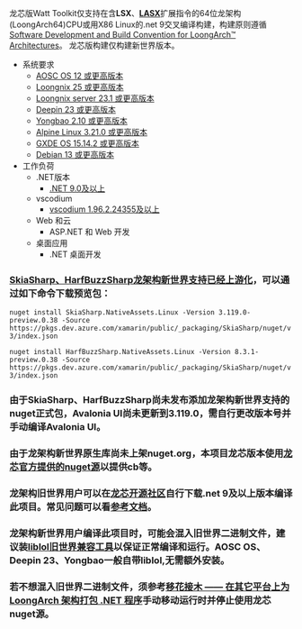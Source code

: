 龙芯版Watt Toolkit仅支持在含**LSX**、[**LASX**](https://github.com/loongson-community/dotnet-unofficial-build/issues/9)扩展指令的64位龙架构(LoongArch64)CPU或用X86 Linux的.net 9交叉编译构建，构建原则遵循[Software Development and Build Convention for LoongArch™ Architectures](https://github.com/loongson/la-softdev-convention)。
龙芯版构建仅构建新世界版本。
- 系统要求
	- [AOSC OS 12 或更高版本](https://aosc.io/download)
	- [Loongnix 25 或更高版本](https://pkg.loongnix.cn/loongnix/25/isos/)
	- [Loongnix server 23.1 或更高版本](http://pkg.loongnix.cn/loongnix-server/23.1/isos/)
	- [Deepin 23 或更高版本](https://www.deepin.org/zh/download/)
	- [Yongbao 2.10 或更高版本](https://mirrors.wsyu.edu.cn/fedora/linux/Yongbao/2.10/)
	- [Alpine Linux 3.21.0 或更高版本](https://alpinelinux.org/downloads/)
	- [GXDE OS 15.14.2 或更高版本](https://www.gxde.top/)
	- [Debian 13 或更高版本](https://www.debian.org/)
- 工作负荷
	- .NET版本
		- [.NET 9.0及以上](https://github.com/loongson-community/dotnet-unofficial-build)
	- vscodium
		- [vscodium 1.96.2.24355及以上](https://github.com/VSCodium/vscodium)
	- Web 和云
		- ASP.NET 和 Web 开发
	- 桌面应用
		- .NET 桌面开发

### [SkiaSharp、HarfBuzzSharp龙架构新世界支持已经上游化](https://github.com/mono/SkiaSharp/pull/3198)，可以通过如下命令下载预览包：
```nuget install SkiaSharp.NativeAssets.Linux -Version 3.119.0-preview.0.38 -Source https://pkgs.dev.azure.com/xamarin/public/_packaging/SkiaSharp/nuget/v3/index.json```

```nuget install HarfBuzzSharp.NativeAssets.Linux -Version 8.3.1-preview.0.38 -Source https://pkgs.dev.azure.com/xamarin/public/_packaging/SkiaSharp/nuget/v3/index.json```
### 由于SkiaSharp、HarfBuzzSharp尚未发布添加龙架构新世界支持的nuget正式包，Avalonia UI尚未更新到3.119.0，需自行更改版本号并手动编译Avalonia UI。
### 由于龙架构新世界原生库尚未上架nuget.org，本项目龙芯版本使用[龙芯官方提供的nuget源](https://nuget.loongnix.cn)以提供cb等。
### 龙架构旧世界用户可以在[龙芯开源社区](https://www.loongnix.cn/zh/api/dotnet/)自行下载.net 9及以上版本编译此项目。常见问题可以看[参考文档](https://docs.loongnix.cn/dotnet/support/list/01.%E5%B8%B8%E8%A7%81%E9%97%AE%E9%A2%98-FAQ.html#%E9%BE%99%E8%8A%AFnuget%E6%BA%90%E7%9A%84%E9%85%8D%E7%BD%AE%E6%96%B9%E6%B3%95)。
### 龙架构新世界用户编译此项目时，可能会混入旧世界二进制文件，建议装[liblol旧世界兼容工具](https://liblol.aosc.io)以保证正常编译和运行。AOSC OS、Deepin 23、Yongbao一般自带liblol,无需额外安装。
### 若不想混入旧世界二进制文件，须参考[移花接木 —— 在其它平台上为 LoongArch 架构打包 .NET 程序](https://driver1998.github.io/posts/dotnet-cross-publish-loongarch/)手动移动运行时并停止使用龙芯nuget源。
